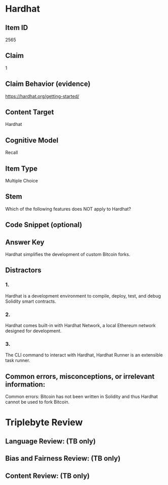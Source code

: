 
# Hardhat

## Item ID
2565

## Claim
1

## Claim Behavior (evidence)
https://hardhat.org/getting-started/

## Content Target
Hardhat

## Cognitive Model
Recall

## Item Type
Multiple Choice 

## Stem
Which of the following features does NOT apply to Hardhat?

## Code Snippet (optional)

## Answer Key
Hardhat simplifies the development of custom Bitcoin forks.

## Distractors
### 1.
Hardhat is a development environment to compile, deploy, test, and debug Solidity smart contracts. 

### 2.
Hardhat comes built-in with Hardhat Network, a local Ethereum network designed for development. 

### 3.
The CLI command to interact with Hardhat, Hardhat Runner is an extensible task runner.

## Common errors, misconceptions, or irrelevant information:
Common errors:
Bitcoin has not been written in Solidity and thus Hardhat cannot be used to fork Bitcoin.

# Triplebyte Review

## Language Review: (TB only)

## Bias and Fairness Review: (TB only)

## Content Review: (TB only)
